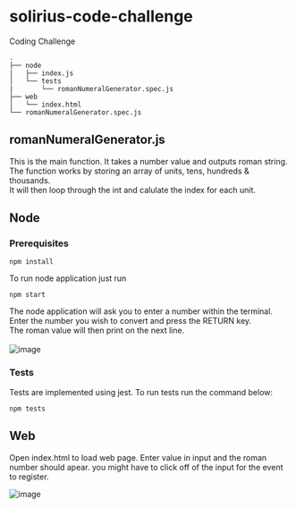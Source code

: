 # solirius-code-challenge
Coding Challenge 

```
.
├── node
|   ├── index.js
│   └── tests
|       └── romanNumeralGenerator.spec.js
├── web
│   └── index.html
└── romanNumeralGenerator.spec.js
```

## romanNumeralGenerator.js
This is the main function. It takes a number value and outputs roman string.<br/>
The function works by storing an array of units, tens, hundreds & thousands.<br/>
It will then loop through the int and calulate the index for each unit.<br/>

## Node
### Prerequisites
```
npm install
```
To run node application just run 
```
npm start
```
The node application will ask you to enter a number within the terminal.<br/>
Enter the number you wish to convert and press the RETURN key.<br/>
The roman value will then print on the next line.
<br/><br/>![image](https://user-images.githubusercontent.com/22575815/223578231-cfca549a-02ad-4fb5-9d91-61b0d93c7688.png)

### Tests
Tests are implemented using jest. To run tests run the command below:
```
npm tests
```
## Web
Open index.html to load web page.
Enter value in input and the roman number should apear. you might have to click off of the input for the event to register.

![image](https://user-images.githubusercontent.com/22575815/223579550-49b5d847-7168-45df-9064-96266e3cc069.png)
